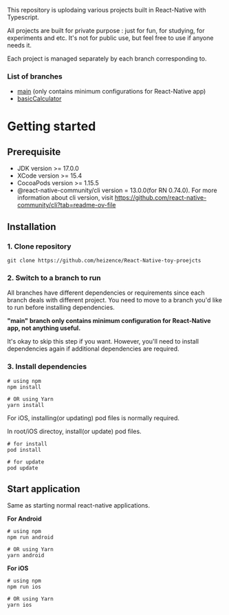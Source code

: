 This repository is uplodaing various projects built in React-Native with Typescript.

All projects are built for private purpose : just for fun, for studying, for experiments and etc. It's not for public use, but feel free to use if anyone needs it.

Each project is managed separately by each branch corresponding to. 

### List of branches
- [main](https://github.com/heizence/React-Native-toy-projects) (only contains minimum configurations for React-Native app)
- [basicCalculator](https://github.com/heizence/React-Native-toy-projects/tree/basicCalculator)

# Getting started

## Prerequisite

- JDK version >= 17.0.0
- XCode version >= 15.4
- CocoaPods version >= 1.15.5
- @react-native-community/cli version = 13.0.0(for RN 0.74.0).
For more information about cli version, visit https://github.com/react-native-community/cli?tab=readme-ov-file

## Installation

### 1. Clone repository

```
git clone https://github.com/heizence/React-Native-toy-proejcts
```

### 2. Switch to a branch to run

All branches have different dependencies or requirements since each branch deals with different project. You need to move to a branch you'd like to run before installing dependencies.

**"main" branch only contains minimum configuration for React-Native app, not anything useful.**

It's okay to skip this step if you want. However, you'll need to install dependencies again if additional dependencies are required.

### 3. Install dependencies

```
# using npm
npm install

# OR using Yarn
yarn install
```

For iOS, installing(or updating) pod files is normally required.

In root/iOS directoy, install(or update) pod files.

```
# for install
pod install

# for update
pod update
```

## Start application

Same as starting normal react-native applications.

**For Android**

```
# using npm
npm run android

# OR using Yarn
yarn android
```

**For iOS**

```
# using npm
npm run ios

# OR using Yarn
yarn ios
```
